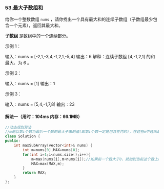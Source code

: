 ### 53.最大子数组和

给你一个整数数组 `nums` ，请你找出一个具有最大和的连续子数组（子数组最少包含一个元素），返回其最大和。

**子数组** 是数组中的一个连续部分。

示例 1：

输入：nums = [-2,1,-3,4,-1,2,1,-5,4]
输出：6
解释：连续子数组 [4,-1,2,1] 的和最大，为 6 。

示例 2：

输入：nums = [1]
输出：1

示例 3：

输入：nums = [5,4,-1,7,8]
输出：23

#### 解法一（用时：104ms 内存：66.1MB）

~~~cpp
//动态规划算法
//m是以第i个数为最后一个数的最大子串的值(即第i个数一定是包含在内的)，在这些m中选出最大的那个即为要求的MAX
class Solution {
public:
    int maxSubArray(vector<int>& nums) {
        int m=nums[0],MAX=nums[0];
        for(int i=1;i<nums.size();i++){
            m=max(nums[i],m+nums[i]);//如果前一个数大于0，就加到当前这个数上(修改当前数)
            MAX=max(MAX,m);
        }
        return MAX;
    }
};
~~~

